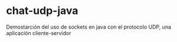 # chat-udp-java

Demostarción del uso de sockets en java con el protocolo UDP, una aplicación cliente-servidor 

